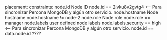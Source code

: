 placement:
	constraints:
		node.id	Node ID	node.id == 2ivku8v2gvtg4 <-- Para sincronizar Percona MongoDB y algún otro servicio.
		node.hostname	Node hostname	node.hostname != node-2
		node.role	Node role	node.role == manager
		node.labels	user defined node labels	node.labels.security == high <-- Para sincronizar Percona MongoDB y algún otro servicio.
												node.id == data.node.id ????